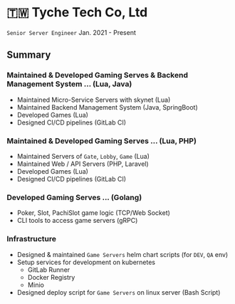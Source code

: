 # 🇹🇼 Tyche Tech Co, Ltd

`Senior Server Engineer` Jan. 2021 - Present

## Summary

### Maintained & Developed Gaming Serves & Backend Management System ... (Lua, Java)
* Maintained Micro-Service Servers with skynet (Lua)
* Maintained Backend Management System (Java, SpringBoot)
* Developed Games (Lua)
* Designed CI/CD pipelines (GitLab CI)

### Maintained & Developed Gaming Serves ... (Lua, PHP)
* Maintained Servers of `Gate`, `Lobby`, `Game` (Lua)
* Maintained Web / API Servers (PHP, Laravel)
* Developed Games (Lua)
* Designed CI/CD pipelines (GitLab CI)

### Developed Gaming Serves ... (Golang)
* Poker, Slot, PachiSlot game logic (TCP/Web Socket)
* CLI tools to access game servers (gRPC)

### Infrastructure
* Designed & maintained `Game Servers` helm chart scripts (for `DEV`, `QA` env)
* Setup services for development on kubernetes
  * GitLab Runner
  * Docker Registry
  * Minio
* Designed deploy script for `Game Servers` on linux server (Bash Script)

